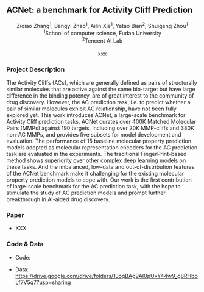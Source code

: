 ## ACNet: a benchmark for Activity Cliff Prediction

<center>
  Ziqiao Zhang<sup>1</sup>, Bangyi Zhao<sup>1</sup>, Ailin Xie<sup>1</sup>,  Yatao Bian<sup>2</sup>, Shuigeng Zhou<sup>1</sup>
  <br>
<sup>1</sup>School of computer science, Fudan University <br>
<sup>2</sup>Tencent AI Lab <br>
<br>
xxx
</center>


### Project Description
The Activity Cliffs (ACs), which are generally defined as pairs of structurally similar molecules that are active against the same bio-target but have large difference in the binding potency, are of great interest to the community of drug discovery.
However, the AC prediction task, i.e. to predict whether a pair of similar molecules exhibit AC relationship, have not been fully explored yet.
This work introduces ACNet, a large-scale benchmark for Activity Cliff prediction tasks.
ACNet curates over 400K Matched Molecular Pairs (MMPs) against 190 targets, including over 20K MMP-cliffs and 380K non-AC MMPs, and provides five subsets for model development and evaluation.
The performance of 15 baseline molecular property prediction models adopted as molecular representation encoders for the AC prediction task are evaluated in the experiments.
The traditional FingerPrint-based method shows superiority over other complex deep learning models on these tasks.
And the imbalanced, low-data and out-of-distribution features of the ACNet benchmark make it challenging for the existing molecular property prediction models to cope with.
Our work is the first contribution of large-scale benchmark for the AC prediction task, with the hope to stimulate the study of AC prediction models and prompt further breakthrough in AI-aided drug discovery.



### Paper

- XXX


### Code & Data

- Code: <xxx>

- Data: https://drive.google.com/drive/folders/1JogBAg9AI0pUxY44w9_g8RHboLf7V5q7?usp=sharing
